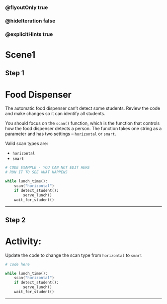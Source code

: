 ### @flyoutOnly true
### @hideIteration false
### @explicitHints true

# Scene1

## Step 1
# Food Dispenser

The automatic food dispenser can’t detect some students. Review the code and make changes so it can identify all students.

You should focus on the `scan()` function, which is the function that controls how the food dispenser detects a person. The function takes one string as a parameter and has two settings – `horizontal` or `smart`.

Valid scan types are: 
- `horizontal`
- `smart`

```python
# CODE EXAMPLE - YOU CAN NOT EDIT HERE
# RUN IT TO SEE WHAT HAPPENS

while lunch_time():
    scan("horizontal")
    if detect_student():
        serve_lunch()
    wait_for_student()
```

---

## Step 2
# Activity:

Update the code to change the scan type from `horizontal` to `smart`

```python
# code here

while lunch_time():
    scan("horizontal")
    if detect_student():
        serve_lunch()
    wait_for_student()
```

---

